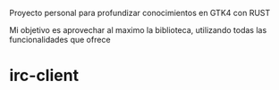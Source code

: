 Proyecto personal para profundizar conocimientos en GTK4 con RUST

Mi objetivo es aprovechar al maximo la biblioteca, utilizando todas las funcionalidades que ofrece

# irc-client
